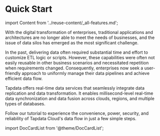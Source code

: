 # Quick Start

import Content from '../reuse-content/_all-features.md';

<Content />

With the digital transformation of enterprises, traditional applications and architectures are no longer able to meet the needs of businesses, and the issue of data silos has emerged as the most significant challenge.

In the past, delivering data often required substantial time and effort to customize ETL logic or scripts. However, these capabilities were often not easily reusable in other business scenarios and necessitated repetition when requirements changed. Consequently, enterprises now seek a user-friendly approach to uniformly manage their data pipelines and achieve efficient data flow.

Tapdata offers real-time data services that seamlessly integrate data replication and data transformation. It enables millisecond-level real-time data synchronization and data fusion across clouds, regions, and multiple types of databases.

Follow our tutorial to experience the convenience, power, security, and reliability of Tapdata Cloud's data flow in just a few simple steps.

import DocCardList from '@theme/DocCardList';

<DocCardList />
